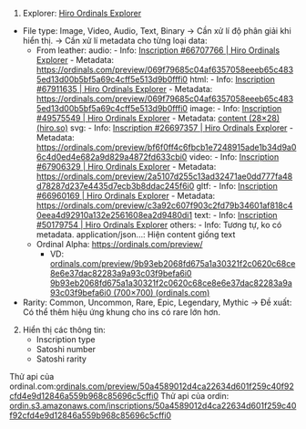 1. Explorer: [Hiro Ordinals Explorer](https://ordinals.hiro.so/)
- File type: Image, Video, Audio, Text, Binary
	-> Cần xử lí độ phân giải khi hiển thị.
	-> Cần xử lí metadata cho từng loại data:
	- From leather: 
		audio:
			- Info: [Inscription #66707766 | Hiro Ordinals Explorer](https://ordinals.hiro.so/inscription/069f79685c04af6357058eeeb65c4835ed13d00b5bf5a69c4cff5e513d9b0fffi0)
			- Metadata: https://ordinals.com/preview/069f79685c04af6357058eeeb65c4835ed13d00b5bf5a69c4cff5e513d9b0fffi0
		html:
			- Info: [Inscription #67911635 | Hiro Ordinals Explorer](https://ordinals.hiro.so/inscription/bc85e4eabd796133004c7247de3940aba3a98243374fab859f8eb0085c7009f4i2)
			- Metadata: https://ordinals.com/preview/069f79685c04af6357058eeeb65c4835ed13d00b5bf5a69c4cff5e513d9b0fffi0
		image:
			- Info: [Inscription #49575549 | Hiro Ordinals Explorer](https://ordinals.hiro.so/inscription/6dcaf195b468e773e227b18f266be07c7340046593d11007f9f9051fa605dcc9i0)
			- Metadata: [content (28×28) (hiro.so)](https://api.hiro.so/ordinals/v1/inscriptions/6dcaf195b468e773e227b18f266be07c7340046593d11007f9f9051fa605dcc9i0/content)
		svg:
			- Info: [Inscription #26697357 | Hiro Ordinals Explorer](https://ordinals.hiro.so/inscription/bf6f0ff4c6fbcb1e7248915ade1b34d9a06c4d0ed4e682a9d829a4872fd633cbi0)
			- Metadata: https://ordinals.com/preview/bf6f0ff4c6fbcb1e7248915ade1b34d9a06c4d0ed4e682a9d829a4872fd633cbi0
		video:
			- Info: [Inscription #67906329 | Hiro Ordinals Explorer](https://ordinals.hiro.so/inscription/2a5107d255c13ad32471ae0dd777fa48d78287d237e4435d7ecb3b8ddac245f6i0)
			- Metadata: https://ordinals.com/preview/2a5107d255c13ad32471ae0dd777fa48d78287d237e4435d7ecb3b8ddac245f6i0
		gltf: 
			- Info: [Inscription #66960169 | Hiro Ordinals Explorer](https://ordinals.hiro.so/inscription/c3a92c607f903c2fd79b34601af818c40eea4d92910a132e2561608ea2d9480di1)
			- Metadata: https://ordinals.com/preview/c3a92c607f903c2fd79b34601af818c40eea4d92910a132e2561608ea2d9480di1
		text:
			- Info: [Inscription #50179754 | Hiro Ordinals Explorer](https://ordinals.hiro.so/inscription/05ab994a5eb9a0d00c728cc39dea2ee2f11debf5d86f5c0c409cd82cec42da25i0)
		others:
			- Info: Tương tự, ko có metadata.
		application/json...: Hiện content giống text
	- Ordinal Alpha: https://ordinals.com/preview/
		- VD: [ordinals.com/preview/9b93eb2068fd675a1a30321f2c0620c68ce8e6e37dac82283a9a93c03f9befa6i0](https://ordinals.com/preview/9b93eb2068fd675a1a30321f2c0620c68ce8e6e37dac82283a9a93c03f9befa6i0)
		 [9b93eb2068fd675a1a30321f2c0620c68ce8e6e37dac82283a9a93c03f9befa6i0 (700×700) (ordinals.com)](https://ordinals.com/content/9b93eb2068fd675a1a30321f2c0620c68ce8e6e37dac82283a9a93c03f9befa6i0)
- Rarity: Common, Uncommon, Rare, Epic, Legendary, Mythic
	-> Đề xuất: Có thể thêm hiệu ứng khung cho ins có rare lớn hơn.

2. Hiển thị các thông tin:
	- Inscription type
	- Satoshi number
	- Satoshi rarity

Thử api của ordinal.com:[ordinals.com/preview/50a4589012d4ca22634d601f259c40f92cfd4e9d12846a559b968c85696c5cffi0](https://ordinals.com/preview/50a4589012d4ca22634d601f259c40f92cfd4e9d12846a559b968c85696c5cffi0)
Thử api của ordin: [ordin.s3.amazonaws.com/inscriptions/50a4589012d4ca22634d601f259c40f92cfd4e9d12846a559b968c85696c5cffi0](https://ordin.s3.amazonaws.com/inscriptions/50a4589012d4ca22634d601f259c40f92cfd4e9d12846a559b968c85696c5cffi0)